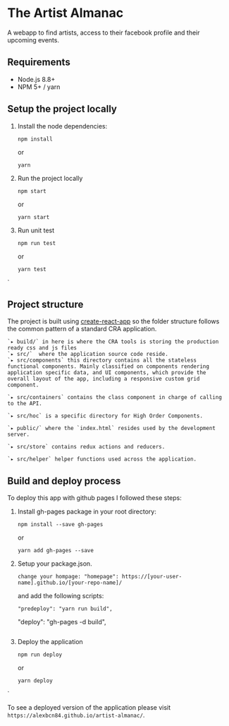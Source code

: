 # The Artist Almanac

A webapp to find artists, access to their facebook profile and their upcoming events.

## Requirements
- Node.js 8.8+
- NPM 5+ / yarn


## Setup the project locally


1. Install the node dependencies:

   ```
   npm install
   ```
   or
   ```
   yarn
   ```
2. Run the project locally
    ```
   npm start
   ```
   or
   ```
   yarn start
   ```
3. Run unit test
   ```
   npm run test
   ```
   or
   ```
   yarn test
   ```
`

   ## Project structure
   The project is built using [create-react-app](https://github.com/facebook/create-react-app) so the folder structure follows the common pattern of a standard CRA application.

    `▸ build/` in here is where the CRA tools is storing the production ready css and js files
    `▸ src/`  where the application source code reside.
    `▸ src/components` this directory contains all the stateless functional components. Mainly classified on components rendering application specific data, and UI components, which provide the overall layout of the app, including a responsive custom grid component.

    `▸ src/containers` contains the class component in charge of calling to the API.

    `▸ src/hoc` is a specific directory for High Order Components.

    `▸ public/` where the `index.html` resides used by the development server.

    `▸ src/store` contains redux actions and reducers.

    `▸ src/helper` helper functions used across the application.


## Build and deploy process

To deploy this app with github pages I followed these steps: 
1. Install gh-pages package in your root directory:

   ```
   npm install --save gh-pages
   ```
   or
   ```
   yarn add gh-pages --save
   ```
2. Setup your package.json.
    ```
   change your hompage: "homepage": https://[your-user-name].github.io/[your-repo-name]/
   ```
   and add the following scripts:
   ```
   "predeploy": "yarn run build",
   ```
   "deploy": "gh-pages -d build",
   ```
3. Deploy the application
   ```
   npm run deploy

   ```
   or
   ```
   yarn deploy
   ```
`

To see a deployed version of the application please visit  `https://alexbcn84.github.io/artist-almanac/`.

